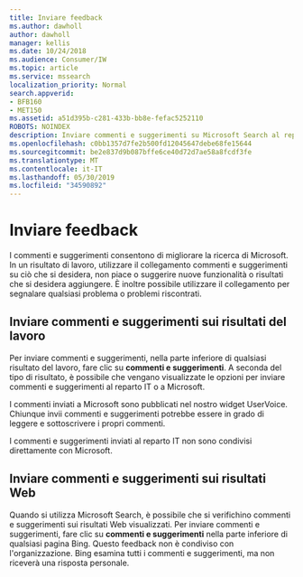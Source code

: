 ```yaml
---
title: Inviare feedback
ms.author: dawholl
author: dawholl
manager: kellis
ms.date: 10/24/2018
ms.audience: Consumer/IW
ms.topic: article
ms.service: mssearch
localization_priority: Normal
search.appverid:
- BFB160
- MET150
ms.assetid: a51d395b-c281-433b-bb8e-fefac5252110
ROBOTS: NOINDEX
description: Inviare commenti e suggerimenti su Microsoft Search al reparto IT o Microsoft
ms.openlocfilehash: c0bb1357d7fe2b500fd12045647debe68fe15644
ms.sourcegitcommit: be2e837d9b087bffe6ce40d72d7ae58a8fcdf3fe
ms.translationtype: MT
ms.contentlocale: it-IT
ms.lasthandoff: 05/30/2019
ms.locfileid: "34590892"
---
```

# <a name="send-feedback"></a>Inviare feedback

I commenti e suggerimenti consentono di migliorare la ricerca di Microsoft. In un risultato di lavoro, utilizzare il collegamento commenti e suggerimenti su ciò che si desidera, non piace o suggerire nuove funzionalità o risultati che si desidera aggiungere. È inoltre possibile utilizzare il collegamento per segnalare qualsiasi problema o problemi riscontrati.
  
## <a name="send-feedback-about-work-results"></a>Inviare commenti e suggerimenti sui risultati del lavoro

Per inviare commenti e suggerimenti, nella parte inferiore di qualsiasi risultato del lavoro, fare clic su **commenti e suggerimenti**. A seconda del tipo di risultato, è possibile che vengano visualizzate le opzioni per inviare commenti e suggerimenti al reparto IT o a Microsoft.
  
I commenti inviati a Microsoft sono pubblicati nel nostro widget UserVoice. Chiunque invii commenti e suggerimenti potrebbe essere in grado di leggere e sottoscrivere i propri commenti.
  
I commenti e suggerimenti inviati al reparto IT non sono condivisi direttamente con Microsoft.
  
## <a name="send-feedback-about-web-results"></a>Inviare commenti e suggerimenti sui risultati Web

Quando si utilizza Microsoft Search, è possibile che si verifichino commenti e suggerimenti sui risultati Web visualizzati. Per inviare commenti e suggerimenti, fare clic su **commenti e suggerimenti** nella parte inferiore di qualsiasi pagina Bing. Questo feedback non è condiviso con l'organizzazione. Bing esamina tutti i commenti e suggerimenti, ma non riceverà una risposta personale. 

  

